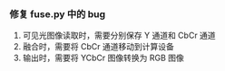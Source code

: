 ### 修复 fuse.py 中的 bug

1. 可见光图像读取时，需要分别保存 Y 通道和 CbCr 通道
2. 融合时，需要将 CbCr 通道移动到计算设备
3. 输出时，需要将 YCbCr 图像转换为 RGB 图像
